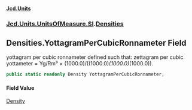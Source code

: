 #### [Jcd.Units](index 'index')
### [Jcd.Units.UnitsOfMeasure.SI](Jcd.Units.UnitsOfMeasure.SI 'Jcd.Units.UnitsOfMeasure.SI').[Densities](Densities 'Jcd.Units.UnitsOfMeasure.SI.Densities')

## Densities.YottagramPerCubicRonnameter Field

yottagram per cubic ronnameter defined such that: zettagram per cubic yottameter = Yg/Rm³ ×
(1000.0)/((1000.0)*(1000.0)*(1000.0)).

```csharp
public static readonly Density YottagramPerCubicRonnameter;
```

#### Field Value
[Density](Density 'Jcd.Units.UnitTypes.Density')